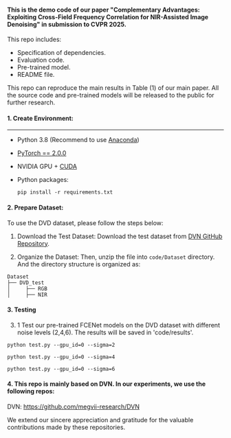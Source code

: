 #### This is the demo code of our paper "Complementary Advantages: Exploiting Cross-Field Frequency Correlation for NIR-Assisted Image Denoising" in submission to CVPR 2025.

This repo includes:  

- Specification of dependencies.
- Evaluation code.
- Pre-trained model.
- README file.

This repo can reproduce the main results in Table (1) of our main paper.
All the source code and pre-trained models will be released to the public for further research.


#### 1. Create Environment:

------

- Python 3.8 (Recommend to use [Anaconda](https://www.anaconda.com/download/#linux))

- [PyTorch == 2.0.0](https://pytorch.org/)

- NVIDIA GPU + [CUDA](https://developer.nvidia.com/cuda-downloads)

- Python packages:

  ```shell
  pip install -r requirements.txt
  ```


#### 2. Prepare Dataset:


To use the DVD dataset, please follow the steps below:

1. Download the  Test Dataset:
   Download the test dataset from [DVN GitHub Repository](https://github.com/megvii-research/DVN).

2. Organize the Dataset:
  Then, unzip the file into `code/Dataset` directory.
  And the directory structure is organized as:
  
  ```
  Dataset
  ├── DVD_test
  │     ├── RGB
  │     ├── NIR
  ```

#### 3. Testing

3. 1 Test our pre-trained FCENet models on the DVD dataset with different noise levels (2,4,6). The results will be saved in 'code/results'.

```shell
python test.py --gpu_id=0 --sigma=2

python test.py --gpu_id=0 --sigma=4

python test.py --gpu_id=0 --sigma=6

```

#### 4. This repo is mainly based on DVN.  In our experiments, we use the following repos:
DVN: https://github.com/megvii-research/DVN

We extend our sincere appreciation and gratitude for the valuable contributions made by these repositories.
